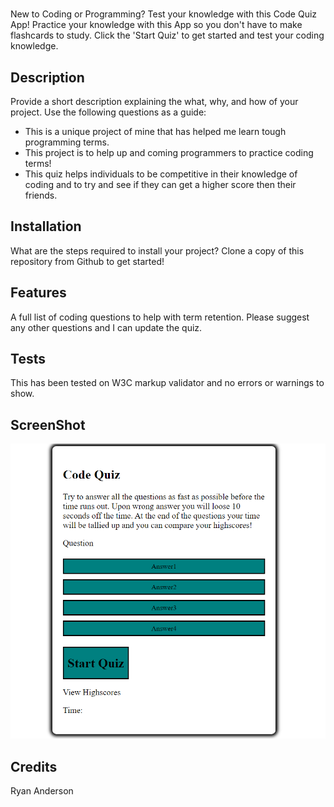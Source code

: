# <Interactive Code Quiz>

New to Coding or Programming? Test your knowledge with this Code Quiz App!
Practice your knowledge with this App so you don't have to make flashcards to study. Click the 'Start Quiz' to get started and test your coding knowledge.

## Description

Provide a short description explaining the what, why, and how of your project. Use the following questions as a guide:

- This is a unique project of mine that has helped me learn tough programming terms.
- This project is to help up and coming programmers to practice coding terms!
- This quiz helps individuals to be competitive in their knowledge of coding and to try and see if they can get a higher score then their friends.

## Installation

What are the steps required to install your project? Clone a copy of this repository from Github to get started!

## Features

A full list of coding questions to help with term retention. Please suggest any other questions and I can update the quiz.

## Tests

This has been tested on W3C markup validator and no errors or warnings to show.

## ScreenShot

![](CodeQuiz1.PNG)

## Credits

Ryan Anderson
